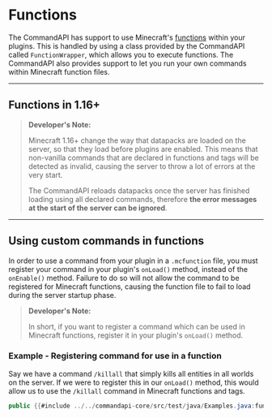 # Functions

The CommandAPI has support to use Minecraft's [functions](https://minecraft.gamepedia.com/Function_(Java_Edtion)) within your plugins. This is handled by using a class provided by the CommandAPI called `FunctionWrapper`, which allows you to execute functions. The CommandAPI also provides support to let you run your own commands within Minecraft function files.

-----

## Functions in 1.16+

> **Developer's Note:**
>
> Minecraft 1.16+ change the way that datapacks are loaded on the server, so that they load before plugins are enabled. This means that non-vanilla commands that are declared in functions and tags will be detected as invalid, causing the server to throw a lot of errors at the very start.
>
> The CommandAPI reloads datapacks once the server has finished loading using all declared commands, therefore **the error messages at the start of the server can be ignored**.

-----

## Using custom commands in functions

In order to use a command from your plugin in a `.mcfunction` file, you must register your command in your plugin's `onLoad()` method, instead of the `onEnable()` method. Failure to do so will not allow the command to be registered for Minecraft functions, causing the function file to fail to load during the server startup phase.

> **Developer's Note:**
>
> In short, if you want to register a command which can be used in Minecraft functions, register it in your plugin's `onLoad()` method.

<div class="example">

### Example - Registering command for use in a function

Say we have a command `/killall` that simply kills all entities in all worlds on the server. If we were to register this in our `onLoad()` method, this would allow us to use the `/killall` command in Minecraft functions and tags.

```java
public {{#include ../../commandapi-core/src/test/java/Examples.java:functionregistration}}
```

</div>
